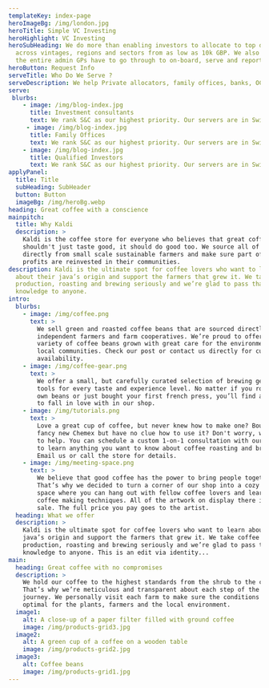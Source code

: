 ```yaml
---
templateKey: index-page
heroImageBg: /img/london.jpg
heroTitle: Simple VC Investing
heroHighlight: VC Investing
heroSubHeading: We do more than enabling investors to allocate to top decile VCs
  across vintages, regions and sectors from as low as 10k GBP. We also eliminate
  the entire admin GPs have to go through to on-board, serve and report to LPs.
heroButton: Request Info
serveTitle: Who Do We Serve ?
serveDescription: We help Private allocators, family offices, banks, OCIOs… build high quality VC portfolio from as low as 10k GBP through dedicated EU and UK SPV we maintain on their behalf
serve:
 blurbs:
    - image: /img/blog-index.jpg
      title: Investment consultants
      text: We rank S&C as our highest priority. Our servers are in Switzerland, with a FINMA regulated partner. Data, client information and calculation servers are separate. We have a top web security partner and a 2 form authentication process.
     - image: /img/blog-index.jpg
      title: Family Offices
      text: We rank S&C as our highest priority. Our servers are in Switzerland, with a FINMA regulated partner. Data, client information and calculation servers are separate. We have a top web security partner and a 2 form authentication process.
    - image: /img/blog-index.jpg
      title: Qualified Investors
      text: We rank S&C as our highest priority. Our servers are in Switzerland, with a FINMA regulated partner. Data, client information and calculation servers are separate. We have a top web security partner and a 2 form authentication process.
applyPanel:
  title: Title
  subHeading: SubHeader
  button: Button
  imageBg: /img/heroBg.webp
heading: Great coffee with a conscience
mainpitch:
  title: Why Kaldi
  description: >
    Kaldi is the coffee store for everyone who believes that great coffee
    shouldn't just taste good, it should do good too. We source all of our beans
    directly from small scale sustainable farmers and make sure part of the
    profits are reinvested in their communities.
description: Kaldi is the ultimate spot for coffee lovers who want to learn
  about their java’s origin and support the farmers that grew it. We take coffee
  production, roasting and brewing seriously and we’re glad to pass that
  knowledge to anyone.
intro:
  blurbs:
    - image: /img/coffee.png
      text: >
        We sell green and roasted coffee beans that are sourced directly from
        independent farmers and farm cooperatives. We’re proud to offer a
        variety of coffee beans grown with great care for the environment and
        local communities. Check our post or contact us directly for current
        availability.
    - image: /img/coffee-gear.png
      text: >
        We offer a small, but carefully curated selection of brewing gear and
        tools for every taste and experience level. No matter if you roast your
        own beans or just bought your first french press, you’ll find a gadget
        to fall in love with in our shop.
    - image: /img/tutorials.png
      text: >
        Love a great cup of coffee, but never knew how to make one? Bought a
        fancy new Chemex but have no clue how to use it? Don't worry, we’re here
        to help. You can schedule a custom 1-on-1 consultation with our baristas
        to learn anything you want to know about coffee roasting and brewing.
        Email us or call the store for details.
    - image: /img/meeting-space.png
      text: >
        We believe that good coffee has the power to bring people together.
        That’s why we decided to turn a corner of our shop into a cozy meeting
        space where you can hang out with fellow coffee lovers and learn about
        coffee making techniques. All of the artwork on display there is for
        sale. The full price you pay goes to the artist.
  heading: What we offer
  description: >
    Kaldi is the ultimate spot for coffee lovers who want to learn about their
    java’s origin and support the farmers that grew it. We take coffee
    production, roasting and brewing seriously and we’re glad to pass that
    knowledge to anyone. This is an edit via identity...
main:
  heading: Great coffee with no compromises
  description: >
    We hold our coffee to the highest standards from the shrub to the cup.
    That’s why we’re meticulous and transparent about each step of the coffee’s
    journey. We personally visit each farm to make sure the conditions are
    optimal for the plants, farmers and the local environment.
  image1:
    alt: A close-up of a paper filter filled with ground coffee
    image: /img/products-grid3.jpg
  image2:
    alt: A green cup of a coffee on a wooden table
    image: /img/products-grid2.jpg
  image3:
    alt: Coffee beans
    image: /img/products-grid1.jpg
---
```

